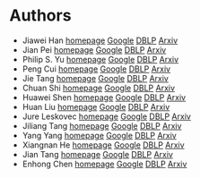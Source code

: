 # Authors
* Jiawei Han [homepage]() [Google]() [DBLP]() [Arxiv]()	
* Jian Pei [homepage]() [Google]() [DBLP]() [Arxiv]()
* Philip S. Yu [homepage]() [Google]() [DBLP]() [Arxiv]()
* Peng Cui [homepage]() [Google]() [DBLP]() [Arxiv]()
* Jie Tang [homepage]() [Google]() [DBLP]() [Arxiv]()
* Chuan Shi [homepage]() [Google]() [DBLP]() [Arxiv]()
* Huawei Shen [homepage]() [Google]() [DBLP]() [Arxiv]()
* Huan Liu [homepage]() [Google]() [DBLP]() [Arxiv]()
* Jure Leskovec [homepage]() [Google]() [DBLP]() [Arxiv]()
* Jiliang Tang [homepage]() [Google]() [DBLP]() [Arxiv]()
* Yang Yang [homepage]() [Google]() [DBLP]() [Arxiv]()
* Xiangnan He [homepage]() [Google]() [DBLP]() [Arxiv]()
* Jian Tang [homepage]() [Google]() [DBLP]() [Arxiv]()
* Enhong Chen  [homepage]() [Google]() [DBLP]() [Arxiv]()